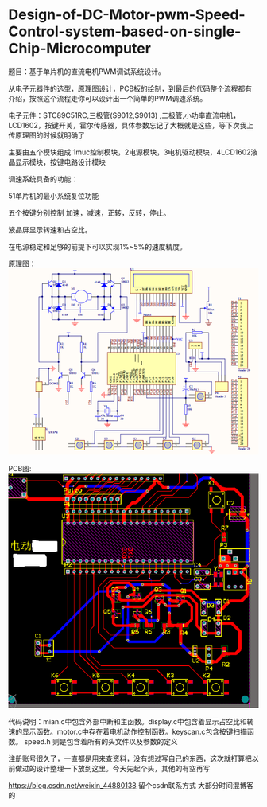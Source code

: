 # Design-of-DC-Motor-pwm-Speed-Control-system-based-on-single-Chip-Microcomputer

题目：基于单片机的直流电机PWM调试系统设计。

从电子元器件的选型，原理图设计，PCB板的绘制，到最后的代码整个流程都有介绍，按照这个流程走你可以设计出一个简单的PWM调速系统。

电子元件：STC89C51RC,三极管(S9012,S9013) ,二极管,小功率直流电机，LCD1602，按键开关，霍尔传感器，具体参数忘记了大概就是这些，等下次我上传原理图的时候就明确了

主要由五个模块组成 1muc控制模块，2电源模块，3电机驱动模块，4LCD1602液晶显示模块，按键电路设计模块

调速系统具备的功能：

51单片机的最小系统复位功能

五个按键分别控制 加速，减速，正转，反转，停止。

液晶屏显示转速和占空比。

在电源稳定和足够的前提下可以实现1%~5%的速度精度。

原理图：![image](https://github.com/suggestawy/Pictures/blob/master/%E5%8E%9F%E7%90%86%E5%9B%BE.png)

PCB图: ![image](https://github.com/suggestawy/Pictures/blob/master/PCB.png)


代码说明：mian.c中包含外部中断和主函数。display.c中包含着显示占空比和转速的显示函数。motor.c中存在着电机动作控制函数。keyscan.c包含按键扫描函数。
speed.h 则是包含着所有的头文件以及参数的定义



注册账号很久了，一直都是用来查资料，没有想过写自己的东西，这次就打算把以前做过的设计整理一下放到这里。今天先起个头，其他的有空再写

https://blog.csdn.net/weixin_44880138 留个csdn联系方式 大部分时间混博客的
